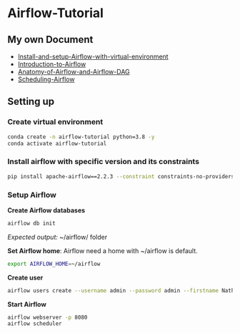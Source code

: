 # Airflow-Tutorial
## My own Document
+ [Install-and-setup-Airflow-with-virtual-environment](https://docs.google.com/document/d/15jaVu-0WGV-VRKGMFu3ynQDul2-DSVIWFdMfmbtMdLM/edit?usp=sharing)
+ [Introduction-to-Airflow](https://docs.google.com/document/d/1o4sT-T08AQyA9g4klrGZBCyLhWhzeEum5wI9M7nOk0s/edit?usp=sharing)
+ [Anatomy-of-Airflow-and-Airflow-DAG](https://docs.google.com/document/d/1w0edJQPTaYawiXAIdd7Lxk7L7aJU0nTfU9Ae2_jcBco/edit?usp=sharing)
+ [Scheduling-Airflow](https://docs.google.com/document/d/1dlC_nRAxzbK0kILkG0VtXwWxIMEHNwRdX7m9MsKTtOI/edit?usp=sharing)

## Setting up

### Create virtual environment
```bash 
conda create -n airflow-tutorial python=3.8 -y 
conda activate airflow-tutorial
```

### Install airflow with specific version and its constraints
```bash
pip install apache-airflow==2.2.3 --constraint constraints-no-providers.txt
```

### Setup Airflow

**Create Airflow databases**
```bash
airflow db init
```
*Expected output:* ~/airflow/ folder

**Set Airflow home**: Airflow need a home with ~/airflow is default.
```bash
export AIRFLOW_HOME=~/airflow
```

**Create user**
```bash 
airflow users create --username admin --password admin --firstname Nathan --lastname Ngo --role Admin --email datacollectoriu@gmail.com
```

**Start Airflow**
```bash
airflow webserver -p 8080
airflow scheduler
```

